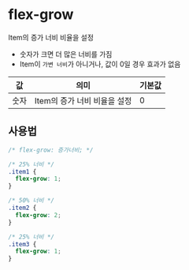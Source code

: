 # flex-grow

Item의 증가 너비 비율을 설정

- 숫자가 크면 더 많은 너비를 가짐
- Item이 `가변 너비`가 아니거나, 값이 0일 경우 효과가 없음

| 값   | 의미                         | 기본값 |
| ---- | ---------------------------- | ------ |
| 숫자 | Item의 증가 너비 비율을 설정 | 0      |

## 사용법

```css
/* flex-grow: 증가너비; */

/* 25% 너비 */
.item1 {
  flex-grow: 1;
}

/* 50% 너비 */
.item2 {
  flex-grow: 2;
}

/* 25% 너비 */
.item3 {
  flex-grow: 1;
}
```
